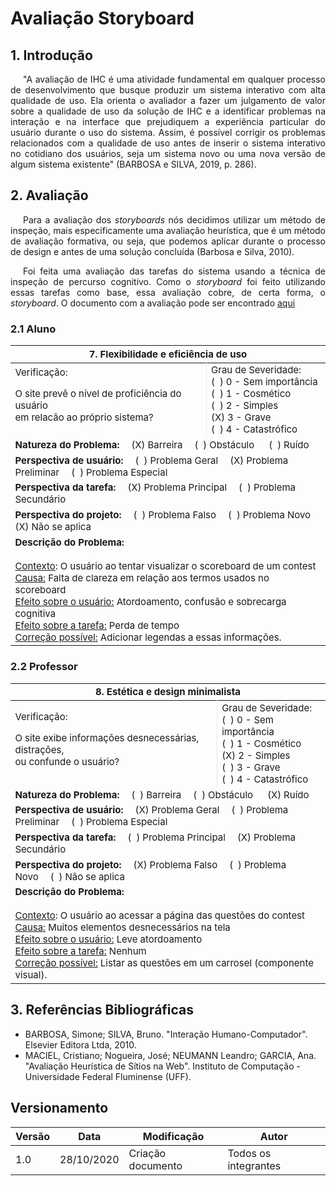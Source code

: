 # Avaliação Storyboard

## 1. Introdução

<p style="text-indent: 20px; text-align: justify">
"A avaliação de IHC é uma atividade fundamental em qualquer processo de desenvolvimento que busque produzir um sistema interativo com alta qualidade de uso. Ela orienta o avaliador a fazer um julgamento de valor sobre a qualidade de uso da solução de IHC e a identificar problemas na interação e na interface que prejudiquem a experiência particular do usuário durante o uso do sistema. Assim, é possível corrigir os problemas relacionados com a qualidade de uso antes de inserir o sistema interativo no cotidiano dos usuários, seja um sistema novo ou uma nova versão de algum sistema existente" (BARBOSA e SILVA, 2019, p. 286).
</p>

## 2. Avaliação

<p style="text-indent: 20px; text-align: justify">
Para a avaliação dos <i>storyboards</i> nós decidimos utilizar um método de inspeção, mais especificamente uma avaliação heurística, que é um método de avaliação formativa, ou seja, que podemos aplicar durante o processo de design e antes de uma solução concluída (Barbosa e Silva, 2010).
</p>

<p style="text-indent: 20px; text-align: justify">
Foi feita uma avaliação das tarefas do sistema usando a técnica de inspeção de percurso cognitivo. Como o <i>storyboard</i> foi feito utilizando essas tarefas como base, essa avaliação cobre, de certa forma, o <i>storyboard</i>. O documento com a avaliação pode ser encontrado <a href="/DeAD/avaliacao_storyboard/" target="_blank">aqui</a>
</p>

### 2.1 Aluno

<div style="text-align: center">
<table style="font-size: 15px">
<thead>
  <tr>
    <th colspan="2">7. Flexibilidade e eficiência de uso</th>
  </tr>
</thead>
<tbody>
  <tr>
    <td style="border-right: 0.5px solid #e8e8e8">Verificação: <br />  <p> O site prevê o nível de proficiência do usuário <br /> em relacão ao próprio sistema?</p>
    </td>
    <td>Grau de Severidade: <br /> (&nbsp;&nbsp;) 0 - Sem importância <br /> (&nbsp;&nbsp;) 1 - Cosmético <br /> (&nbsp;&nbsp;) 2 - Simples <br /> (X) 3 - Grave <br />  (&nbsp;&nbsp;) 4 - Catastrófico <br />
    </td>
  </tr>
  <tr>
    <td colspan="2">
        <b>Natureza do Problema:</b>&emsp; (X) Barreira&emsp; (&nbsp;&nbsp;) Obstáculo &emsp;  (&nbsp;&nbsp;) Ruído
    </td>
  </tr>
  <tr>
    <td colspan="2">
        <b>Perspectiva de usuário:</b>&emsp; (&nbsp;&nbsp;) Problema Geral&emsp;  (X) Problema Preliminar&emsp;  (&nbsp;&nbsp;) Problema Especial
    </td>
  </tr>
  <tr>
    <td colspan="2">
        <b>Perspectiva da tarefa:</b>&emsp; (X) Problema Principal&emsp;  (&nbsp;&nbsp;)  Problema Secundário
    </td>
  </tr>
  <tr>
    <td colspan="2">
        <b>Perspectiva do projeto:</b>&emsp; (&nbsp;&nbsp;) Problema Falso&emsp;  (&nbsp;&nbsp;)  Problema Novo&emsp;  (X) Não se aplica
    </td>
  </tr>
  <tr>
    <td  colspan="2">
      <b>Descrição do Problema:</b> <br /> <br /> <u>Contexto</u>: O usuário ao tentar visualizar o scoreboard de um contest <br /> <u>Causa:</u> Falta de clareza em relação aos termos usados no scoreboard <br /> <u>Efeito sobre o usuário:</u> Atordoamento, confusão e sobrecarga cognitiva <br /> <u>Efeito sobre a tarefa:</u> Perda de tempo <br /> <u>Correção possível:</u> Adicionar legendas a essas informações.
    </td>
  </tr>
</tbody>
</table>
</div>

### 2.2 Professor

<div style="text-align: center">
<table style="font-size: 15px">
<thead>
  <tr>
    <th colspan="2">8. Estética e design minimalista</th>
  </tr>
</thead>
<tbody>
  <tr>
    <td style="border-right: 0.5px solid #e8e8e8">Verificação: <br />  <p>O site exibe informações desnecessárias, distraçôes, <br /> ou confunde o usuário?</p>
    </td>
    <td>Grau de Severidade: <br /> (&nbsp;&nbsp;) 0 - Sem importância <br /> (&nbsp;&nbsp;) 1 - Cosmético <br /> (X) 2 - Simples <br /> (&nbsp;&nbsp;) 3 - Grave <br />  (&nbsp;&nbsp;) 4 - Catastrófico <br />
    </td>
  </tr>
  <tr>
    <td colspan="2">
        <b>Natureza do Problema:</b>&emsp; (&nbsp;&nbsp;) Barreira&emsp; (&nbsp;&nbsp;) Obstáculo &emsp;  (X) Ruído
    </td>
  </tr>
  <tr>
    <td colspan="2">
        <b>Perspectiva de usuário:</b>&emsp; (X) Problema Geral&emsp;  (&nbsp;&nbsp;) Problema Preliminar&emsp;  (&nbsp;&nbsp;) Problema Especial
    </td>
  </tr>
  <tr>
    <td colspan="2">
        <b>Perspectiva da tarefa:</b>&emsp; (&nbsp;&nbsp;) Problema Principal&emsp;  (X)  Problema Secundário
    </td>
  </tr>
  <tr>
    <td colspan="2">
        <b>Perspectiva do projeto:</b>&emsp; (X) Problema Falso&emsp;  (&nbsp;&nbsp;)  Problema Novo&emsp;  (&nbsp;&nbsp;) Não se aplica
    </td>
  </tr>
  <tr>
    <td  colspan="2">
      <b>Descrição do Problema:</b> <br /> <br /> <u>Contexto</u>: O usuário ao acessar a página das questões do contest <br /> <u>Causa:</u> Muitos elementos desnecessários na tela <br /> <u>Efeito sobre o usuário:</u> Leve atordoamento <br /> <u>Efeito sobre a tarefa:</u> Nenhum <br /> <u>Correção possível:</u> Listar as questões em um carrosel (componente visual).
    </td>
  </tr>
</tbody>
</table>
</div>

## 3. Referências Bibliográficas

- BARBOSA, Simone; SILVA, Bruno. "Interação Humano-Computador". Elsevier Editora Ltda, 2010.
- MACIEL, Cristiano; Nogueira, José; NEUMANN Leandro; GARCIA, Ana. "Avaliação Heurística de Sítios na Web". Instituto de Computação - Universidade Federal Fluminense (UFF).


## Versionamento

| Versão | Data | Modificação | Autor |
|--|--|--|--|
| 1.0 | 28/10/2020 | Criação documento | Todos os integrantes |
